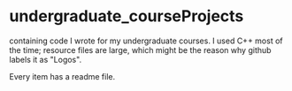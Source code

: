 # undergraduate_courseProjects
containing code I wrote for my undergraduate courses.
I used C++ most of the time; resource files are large, which might be the reason why github labels it as "Logos".

Every item has a readme file.
